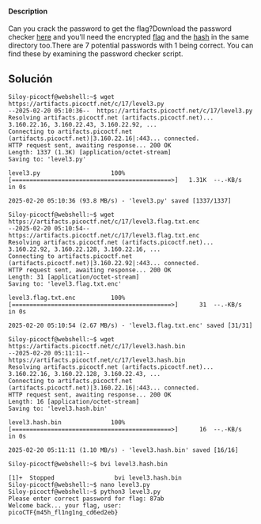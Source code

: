 #### Description

Can you crack the password to get the flag?Download the password checker [here](https://artifacts.picoctf.net/c/17/level3.py) and you'll need the encrypted [flag](https://artifacts.picoctf.net/c/17/level3.flag.txt.enc) and the [hash](https://artifacts.picoctf.net/c/17/level3.hash.bin) in the same directory too.There are 7 potential passwords with 1 being correct. You can find these by examining the password checker script.
## Solución 
```
Siloy-picoctf@webshell:~$ wget https://artifacts.picoctf.net/c/17/level3.py
--2025-02-20 05:10:36--  https://artifacts.picoctf.net/c/17/level3.py
Resolving artifacts.picoctf.net (artifacts.picoctf.net)... 3.160.22.16, 3.160.22.43, 3.160.22.92, ...
Connecting to artifacts.picoctf.net (artifacts.picoctf.net)|3.160.22.16|:443... connected.
HTTP request sent, awaiting response... 200 OK
Length: 1337 (1.3K) [application/octet-stream]
Saving to: 'level3.py'

level3.py                    100%[=============================================>]   1.31K  --.-KB/s    in 0s      

2025-02-20 05:10:36 (93.8 MB/s) - 'level3.py' saved [1337/1337]

Siloy-picoctf@webshell:~$ wget https://artifacts.picoctf.net/c/17/level3.flag.txt.enc
--2025-02-20 05:10:54--  https://artifacts.picoctf.net/c/17/level3.flag.txt.enc
Resolving artifacts.picoctf.net (artifacts.picoctf.net)... 3.160.22.92, 3.160.22.128, 3.160.22.16, ...
Connecting to artifacts.picoctf.net (artifacts.picoctf.net)|3.160.22.92|:443... connected.
HTTP request sent, awaiting response... 200 OK
Length: 31 [application/octet-stream]
Saving to: 'level3.flag.txt.enc'

level3.flag.txt.enc          100%[=============================================>]      31  --.-KB/s    in 0s      

2025-02-20 05:10:54 (2.67 MB/s) - 'level3.flag.txt.enc' saved [31/31]

Siloy-picoctf@webshell:~$ wget https://artifacts.picoctf.net/c/17/level3.hash.bin
--2025-02-20 05:11:11--  https://artifacts.picoctf.net/c/17/level3.hash.bin
Resolving artifacts.picoctf.net (artifacts.picoctf.net)... 3.160.22.16, 3.160.22.128, 3.160.22.43, ...
Connecting to artifacts.picoctf.net (artifacts.picoctf.net)|3.160.22.16|:443... connected.
HTTP request sent, awaiting response... 200 OK
Length: 16 [application/octet-stream]
Saving to: 'level3.hash.bin'

level3.hash.bin              100%[=============================================>]      16  --.-KB/s    in 0s      

2025-02-20 05:11:11 (1.10 MB/s) - 'level3.hash.bin' saved [16/16]

Siloy-picoctf@webshell:~$ bvi level3.hash.bin

[1]+  Stopped                 bvi level3.hash.bin
Siloy-picoctf@webshell:~$ nano level3.py
Siloy-picoctf@webshell:~$ python3 level3.py
Please enter correct password for flag: 87ab
Welcome back... your flag, user:
picoCTF{m45h_fl1ng1ng_cd6ed2eb}
```